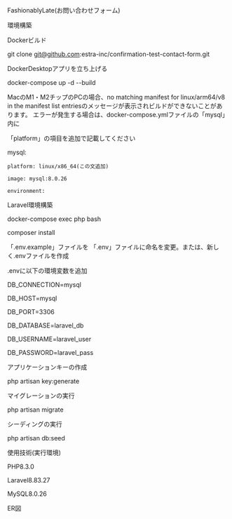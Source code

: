 FashionablyLate(お問い合わせフォーム)

環境構築

Dockerビルド


git clone git@github.com:estra-inc/confirmation-test-contact-form.git

DockerDesktopアプリを立ち上げる

docker-compose up -d --build

MacのM1・M2チップのPCの場合、no matching manifest for linux/arm64/v8 in the manifest list entriesのメッセージが表示されビルドができないことがあります。 エラーが発生する場合は、docker-compose.ymlファイルの「mysql」内に

「platform」の項目を追加で記載してください


mysql:

    platform: linux/x86_64(この文追加)
    
    image: mysql:8.0.26
    
    environment:

Laravel環境構築


docker-compose exec php bash

composer install

「.env.example」ファイルを 「.env」ファイルに命名を変更。または、新しく.envファイルを作成

.envに以下の環境変数を追加

DB_CONNECTION=mysql

DB_HOST=mysql

DB_PORT=3306

DB_DATABASE=laravel_db

DB_USERNAME=laravel_user

DB_PASSWORD=laravel_pass

アプリケーションキーの作成

php artisan key:generate

マイグレーションの実行

php artisan migrate

シーディングの実行

php artisan db:seed

使用技術(実行環境)

PHP8.3.0

Laravel8.83.27

MySQL8.0.26

ER図

